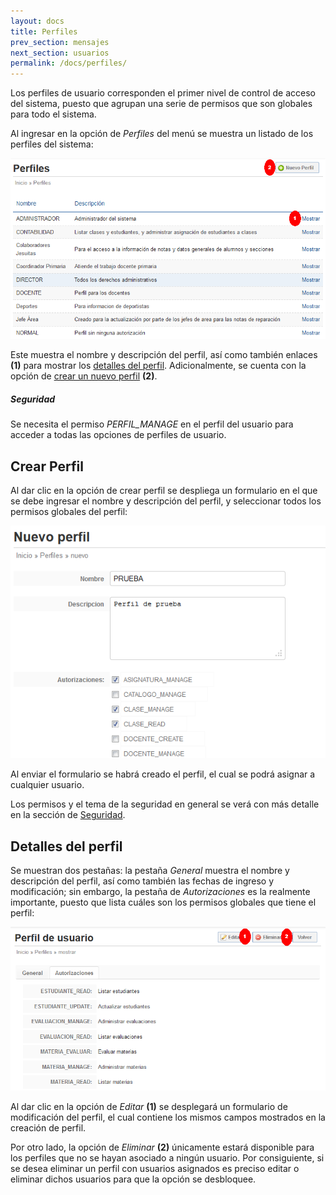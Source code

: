 ```yaml
---
layout: docs
title: Perfiles
prev_section: mensajes
next_section: usuarios
permalink: /docs/perfiles/
---
```


Los perfiles de usuario corresponden el primer nivel de control de acceso del sistema, puesto que agrupan una serie de permisos 
que son globales para todo el sistema.

Al ingresar en la opción de *Perfiles* del menú se muestra un listado de los perfiles del sistema:

![listado](/img/docs/perfiles_index.png)

Este muestra el nombre y descripción del perfil, así como también enlaces **(1)** para mostrar los [detalles del perfil](#detalles_del_perfil). 
Adicionalmente, se cuenta con la opción de [crear un nuevo perfil](#crear_perfil) **(2)**.

<div class="note info">
  <h5>Seguridad</h5>
  <p>Se necesita el permiso <i>PERFIL_MANAGE</i> en el perfil del usuario para acceder a todas las opciones de perfiles de usuario.</p>
</div>

## Crear Perfil

Al dar clic en la opción de crear perfil se despliega un formulario en el que se debe ingresar el nombre y descripción del perfil, y seleccionar
todos los permisos globales del perfil:

![crear](/img/docs/perfiles_new.png)

Al enviar el formulario se habrá creado el perfil, el cual se podrá asignar a cualquier usuario.

Los permisos y el tema de la seguridad en general se verá con más detalle en la sección de [Seguridad](/docs/seguridad/).

## Detalles del perfil

Se muestran dos pestañas: la pestaña *General* muestra el nombre y descripción del perfil, así como también las fechas de ingreso 
y modificación; sin embargo, la pestaña de *Autorizaciones* es la realmente importante, puesto que lista cuáles son los permisos 
globales que tiene el perfil:

![detalles](/img/docs/perfil_show.png)

Al dar clic en la opción de *Editar* **(1)** se desplegará un formulario de modificación del perfil, el cual contiene los mismos campos
mostrados en la creación de perfil.

Por otro lado, la opción de *Eliminar* **(2)** únicamente estará disponible para los perfiles que no se hayan asociado a ningún usuario.
Por consiguiente, si se desea eliminar un perfil con usuarios asignados es preciso editar o eliminar dichos usuarios para que la opción
se desbloquee.
